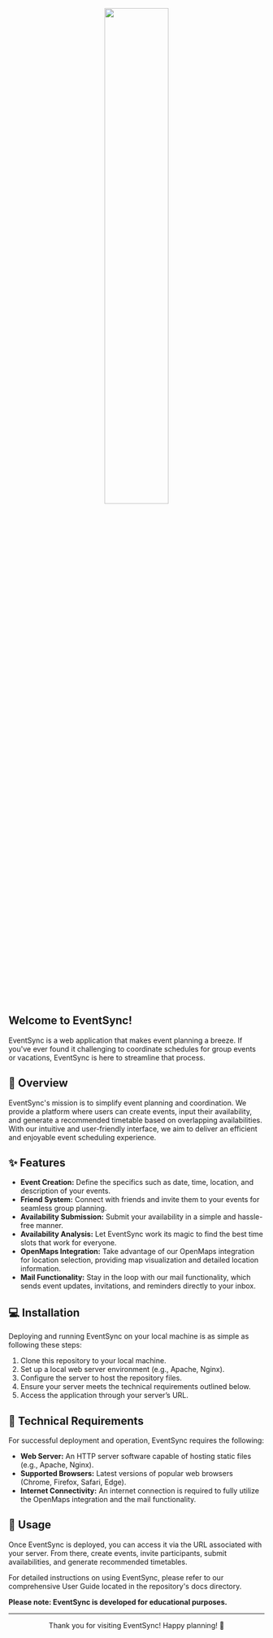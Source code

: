 <p align="center">
  <img src="https://github.com/MrMojoRising777/eindwerkBackEnd/assets/81364395/7b0305e3-367a-4e33-8e69-d3016d600078" width="50%">
</p>

## Welcome to EventSync! 

EventSync is a web application that makes event planning a breeze. If you've ever found it challenging to coordinate schedules for group events or vacations, EventSync is here to streamline that process.

## 📑 Overview

EventSync's mission is to simplify event planning and coordination. We provide a platform where users can create events, input their availability, and generate a recommended timetable based on overlapping availabilities. With our intuitive and user-friendly interface, we aim to deliver an efficient and enjoyable event scheduling experience.

## ✨ Features

- **Event Creation:** Define the specifics such as date, time, location, and description of your events.
- **Friend System:** Connect with friends and invite them to your events for seamless group planning.
- **Availability Submission:** Submit your availability in a simple and hassle-free manner.
- **Availability Analysis:** Let EventSync work its magic to find the best time slots that work for everyone.
- **OpenMaps Integration:** Take advantage of our OpenMaps integration for location selection, providing map visualization and detailed location information.
- **Mail Functionality:** Stay in the loop with our mail functionality, which sends event updates, invitations, and reminders directly to your inbox.

## 💻 Installation

Deploying and running EventSync on your local machine is as simple as following these steps:

1. Clone this repository to your local machine.
2. Set up a local web server environment (e.g., Apache, Nginx).
3. Configure the server to host the repository files.
4. Ensure your server meets the technical requirements outlined below.
5. Access the application through your server’s URL.

## 🔧 Technical Requirements

For successful deployment and operation, EventSync requires the following:

- **Web Server:** An HTTP server software capable of hosting static files (e.g., Apache, Nginx).
- **Supported Browsers:** Latest versions of popular web browsers (Chrome, Firefox, Safari, Edge).
- **Internet Connectivity:** An internet connection is required to fully utilize the OpenMaps integration and the mail functionality.

## 🚀 Usage

Once EventSync is deployed, you can access it via the URL associated with your server. From there, create events, invite participants, submit availabilities, and generate recommended timetables.

For detailed instructions on using EventSync, please refer to our comprehensive User Guide located in the repository's docs directory.

**Please note: EventSync is developed for educational purposes.**

---

<p align="center">Thank you for visiting EventSync! Happy planning! 🎉</p>

